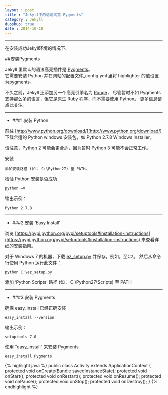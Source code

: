 ```yaml
---
layout : post
title : "Jekyll中的语法高亮:Pygments"
category : Jekyll 
duoshuo: true
date : 2014-10-18
---
```

<!-- more -->
******


在安装成功Jekyll环境的情况下.

##安装Pygments

Jekyll 里默认的语法高亮插件是 [Pygments](http://pygments.org/)。<br />
它需要安装 Python 并在网站的配置文件_config.yml 里将 highlighter 的值设置为pygments。

不久之前，Jekyll 还添加另一个高亮引擎名为 [Rouge](https://github.com/jayferd/rouge)， 尽管暂时不如 Pygments 支持那么多的语言，但它是原生 Ruby 程序，而不需要使用 Python。 更多信息请点此关注。

---

* ###1.安装 Python

前往 [http://www.python.org/download/](http://www.python.org/download/)
下载合适的 Python windows 安装包，如 Python 2.7.8 Windows Installer。

请注意，Python 2 可能会更合适，因为暂时 Python 3 可能不会正常工作。

安装

	添加安装路径 (如： C:\Python27) 至 PATH。

检验 Python 安装是否成功

	python –V

输出示例：

	Python 2.7.8

---

* ###2.安装 ‘Easy Install’

浏览 [https://pypi.python.org/pypi/setuptools#installation-instructions](https://pypi.python.org/pypi/setuptools#installation-instructions) 来查看详细的安装指南。

对于 Windows 7 的机器，下载 [ez_setup.py](https://bootstrap.pypa.io/ez_setup.py) 并保存，例如，至C:\。 然后从命令行使用 Python 运行此文件：

	python C:\ez_setup.py

添加 ‘Python Scripts’ 路径 (如： C:\Python27\Scripts) 至 PATH


---

* ###3.安装 Pygments


确保 easy_install 已经正确安装

	easy_install --version

输出示例：

	setuptools 7.0

使用 “easy_install” 来安装 Pygments

	easy_install Pygments

{% highlight java %}
public class Activity extends ApplicationContext {
	protected void onCreate(Bundle savedInstanceState);
	protected void onStart();
	protected void onRestart();
	protected void onResume();
	protected void onPause();
	protected void onStop();
	protected void onDestroy();
}
{% endhighlight %}
